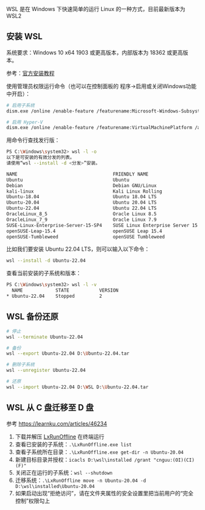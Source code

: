 WSL 是在 Windows 下快速简单的运行 Linux 的一种方式，目前最新版本为 WSL2

## 安装 WSL

系统要求：Windows 10 x64 1903 或更高版本，内部版本为 18362 或更高版本。

参考：[官方安装教程](https://learn.microsoft.com/zh-cn/windows/wsl/install)

使用管理员权限运行命令（也可以在控制面板的 程序->启用或关闭Windows功能中开启）：
```sh
# 启用子系统
dism.exe /online /enable-feature /featurename:Microsoft-Windows-Subsystem-Linux /all /norestart

# 启用 Hyper-V
dism.exe /online /enable-feature /featurename:VirtualMachinePlatform /all /norestart
```

用命令行查找发行版：
```sh
PS C:\Windows\system32> wsl -l -o
以下是可安装的有效分发的列表。
请使用“wsl --install -d <分发>”安装。

NAME                                   FRIENDLY NAME
Ubuntu                                 Ubuntu
Debian                                 Debian GNU/Linux
kali-linux                             Kali Linux Rolling
Ubuntu-18.04                           Ubuntu 18.04 LTS
Ubuntu-20.04                           Ubuntu 20.04 LTS
Ubuntu-22.04                           Ubuntu 22.04 LTS
OracleLinux_8_5                        Oracle Linux 8.5
OracleLinux_7_9                        Oracle Linux 7.9
SUSE-Linux-Enterprise-Server-15-SP4    SUSE Linux Enterprise Server 15 SP4
openSUSE-Leap-15.4                     openSUSE Leap 15.4
openSUSE-Tumbleweed                    openSUSE Tumbleweed
```

比如我们要安装 Ubuntu 22.04 LTS，则可以输入以下命令：
```sh
wsl --install -d Ubuntu-22.04
```

查看当前安装的子系统和版本：
```sh
PS C:\Windows\system32> wsl -l -v
  NAME            STATE           VERSION
* Ubuntu-22.04    Stopped         2
```

## WSL 备份还原

```sh
# 停止
wsl --terminate Ubuntu-22.04

# 备份
wsl --export Ubuntu-22.04 D:\Ubuntu-22.04.tar

# 删除子系统
wsl --unregister Ubuntu-22.04

# 还原
wsl --import Ubuntu-22.04 D:\WSL D:\Ubuntu-22.04.tar
```

## WSL 从 C 盘迁移至 D 盘

参考 https://learnku.com/articles/46234

1. 下载并解压 [LxRunOffline](https://github.com/DDoSolitary/LxRunOffline) 在终端运行
2. 查看已安装的子系统：`.\LxRunOffline.exe list`
3. 查看子系统所在目录：`.\LxRunOffline.exe get-dir -n Ubuntu-20.04`
4. 新建目标目录并授权：`icacls D:\wsl\installed /grant "cnguu:(OI)(CI)(F)"`
5. 关闭正在运行的子系统：`wsl --shutdown`
6. 迁移系统：`.\LxRunOffline move -n Ubuntu-20.04 -d D:\wsl\installed\Ubuntu-20.04`
7. 如果启动出现“拒绝访问”，请在文件夹属性的安全设置里把当前用户的“完全控制”权限勾上